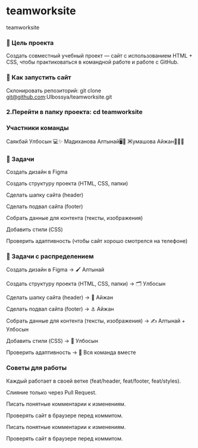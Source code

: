 # teamworksite
teamworksite
### 🎯 Цель проекта
Создать совместный учебный проект — сайт с использованием HTML + CSS, чтобы практиковаться в командной работе и работе с GitHub.

### 🚀 Как запустить сайт
Склонировать репозиторий:
git clone git@github.com:Ulbossya/teamworksite.git 

### 2.Перейти в папку проекта: cd teamworksite

### Участники команды
Саякбай Улбосын 💻✨ Мадиханова Алтынай🖥️📂 Жумашова Айжан👩‍💻🤝

### 📌 Задачи
Создать дизайн в Figma

Создать структуру проекта (HTML, CSS, папки)

Сделать шапку сайта (header)

Сделать подвал сайта (footer)

Собрать данные для контента (тексты, изображения)

Добавить стили (CSS)

Проверить адаптивность (чтобы сайт хорошо смотрелся на телефоне)

### 📌 Задачи с распределением
Создать дизайн в Figma → 🖌️ Алтынай

Создать структуру проекта (HTML, CSS, папки) → 🗂️ Улбосын

Сделать шапку сайта (header) → 🧭 Айжан

Сделать подвал сайта (footer) → ⚓ Айжан

Собрать данные для контента (тексты, изображения) → ✍️ Алтынай + Улбосын

Добавить стили (CSS) → 🎨 Улбосын

Проверить адаптивность → 📱 Вся команда вместе

### Советы для работы
Каждый работает в своей ветке (feat/header, feat/footer, feat/styles).

Слияние только через Pull Request.

Писать понятные комментарии к изменениям.

Проверять сайт в браузере перед коммитом.

Писать понятные комментарии к изменениям.

Проверять сайт в браузере перед коммитом.
